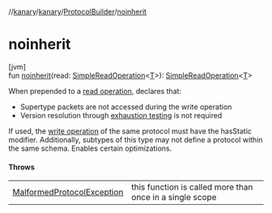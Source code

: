 //[kanary](../../../index.md)/[kanary](../index.md)/[ProtocolBuilder](index.md)/[noinherit](noinherit.md)

# noinherit

[jvm]\
fun [noinherit](noinherit.md)(read: [SimpleReadOperation](../-simple-read-operation/index.md)&lt;[T](index.md)&gt;): [SimpleReadOperation](../-simple-read-operation/index.md)&lt;[T](index.md)&gt;

When prepended to a [read operation](noinherit.md), declares that:

- 
   Supertype packets are not accessed during the write operation
- 
   Version resolution through [exhaustion testing](../-exhaustible-deserializer/index.md) is not required

If used, the [write operation](write.md) of the same protocol must have the hasStatic modifier. Additionally, subtypes of this type may not define a protocol within the same schema. Enables certain optimizations.

#### Throws

| | |
|---|---|
| [MalformedProtocolException](../-malformed-protocol-exception/index.md) | this function is called more than once in a single scope |
